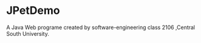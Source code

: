 # JPetDemo
A Java Web programe created by software-engineering class 2106 ,Central South University.
